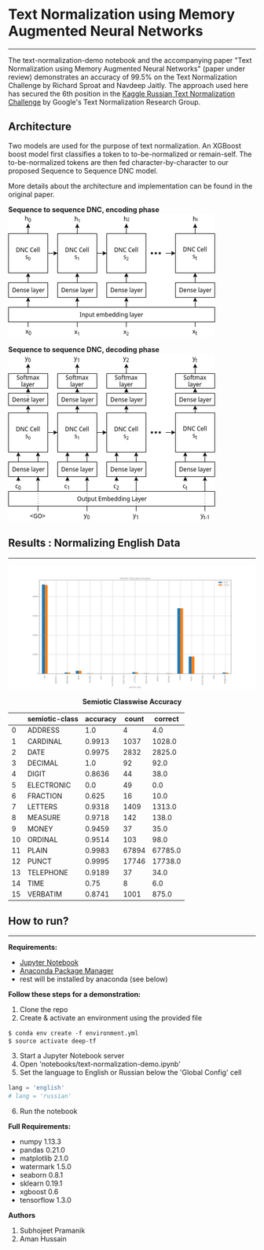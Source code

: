 # Text Normalization using Memory Augmented Neural Networks
---

The text-normalization-demo notebook and the accompanying paper "Text Normalization using Memory Augmented Neural Networks" (paper under review) demonstrates an accuracy of 99.5% on the Text Normalization Challenge by Richard Sproat and Navdeep Jaitly. The approach used here has secured the 6th position in the [Kaggle Russian Text Normalization Challenge](https://www.kaggle.com/c/text-normalization-challenge-russian-language) by Google's Text Normalization Research Group.

## Architecture
Two models are used for the purpose of text normalization. An XGBoost boost model first classifies a token to to-be-normalized or remain-self. The to-be-normalized tokens are then fed character-by-character to our proposed Sequence to Sequence DNC model. 

More details about the architecture and implementation can be found in the original paper.

**Sequence to sequence DNC, encoding phase**
![Sequence to sequence DNC, encoding phase](__images__/Encoder.png)

**Sequence to sequence DNC, decoding phase**
![Sequence to sequence DNC, decoding phase](__images__/Decoder.png)

## Results : Normalizing English Data 
---

![Semiotic Classwise Accuracy](results/english/Semiotic_Class-wise_Accuracy.png)

<center>

**Semiotic Classwise Accuracy**

|    | semiotic-class | accuracy | count | correct | 
|----|----------------|----------|-------|---------| 
| 0  | ADDRESS        | 1.0      | 4     | 4.0     | 
| 1  | CARDINAL       | 0.9913   | 1037  | 1028.0  | 
| 2  | DATE           | 0.9975   | 2832  | 2825.0  | 
| 3  | DECIMAL        | 1.0      | 92    | 92.0    | 
| 4  | DIGIT          | 0.8636   | 44    | 38.0    | 
| 5  | ELECTRONIC     | 0.0      | 49    | 0.0     | 
| 6  | FRACTION       | 0.625    | 16    | 10.0    | 
| 7  | LETTERS        | 0.9318   | 1409  | 1313.0  | 
| 8  | MEASURE        | 0.9718   | 142   | 138.0   | 
| 9  | MONEY          | 0.9459   | 37    | 35.0    | 
| 10 | ORDINAL        | 0.9514   | 103   | 98.0    | 
| 11 | PLAIN          | 0.9983   | 67894 | 67785.0 | 
| 12 | PUNCT          | 0.9995   | 17746 | 17738.0 | 
| 13 | TELEPHONE      | 0.9189   | 37    | 34.0    | 
| 14 | TIME           | 0.75     | 8     | 6.0     | 
| 15 | VERBATIM       | 0.8741   | 1001  | 875.0   | 

</center>

## How to run?
---

**Requirements:**
- [Jupyter Notebook](http://jupyter.org/) 
- [Anaconda Package Manager](https://anaconda.org/)
- rest will be installed by anaconda (see below)

**Follow these steps for a demonstration:**

1. Clone the repo
2. Create & activate an environment using the provided file
```
$ conda env create -f environment.yml
$ source activate deep-tf
```
3. Start a Jupyter Notebook server
4. Open 'notebooks/text-normalization-demo.ipynb'
5. Set the language to English or Russian below the 'Global Config' cell
```python
lang = 'english'
# lang = 'russian'
```
6. Run the notebook

**Full Requirements:**

- numpy 1.13.3
- pandas 0.21.0
- matplotlib 2.1.0
- watermark 1.5.0
- seaborn 0.8.1
- sklearn 0.19.1
- xgboost 0.6
- tensorflow 1.3.0

**Authors**
1. Subhojeet Pramanik
2. Aman Hussain
